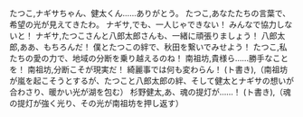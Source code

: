 たつこ,ナギサちゃん、健太くん……ありがとう。
たつこ,あなたたちの言葉で、希望の光が見えてきたわ。
ナギサ,でも、一人じゃできない！ みんなで協力しないと！
ナギサ,たつこさんと八郎太郎さんも、一緒に頑張りましょう！
八郎太郎,ああ、もちろんだ！ 僕とたつこの絆で、秋田を繋いでみせよう！
たつこ,私たちの愛の力で、地域の分断を乗り越えるのね！
南祖坊,貴様ら……勝手なことを！
南祖坊,分断こそが現実だ！ 綺麗事では何も変わらん！
(ト書き),（南祖坊が嵐を起こそうとするが、たつこと八郎太郎の絆、そして健太とナギサの想いが合わさり、暖かい光が湖を包む）
杉野健太,あ、魂の提灯が……！
(ト書き),（魂の提灯が強く光り、その光が南祖坊を押し返す）
